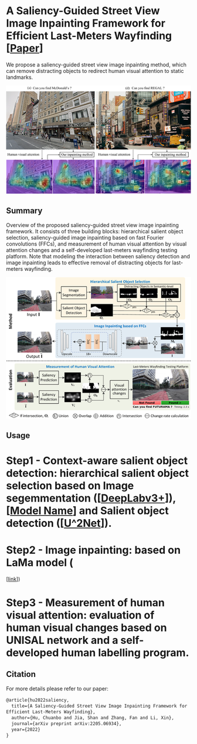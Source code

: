# A Saliency-Guided Street View Image Inpainting Framework for Efficient Last-Meters Wayfinding [<a href="https://arxiv.org/pdf/2205.06934.pdf?ref=https://githubhelp.com">Paper</a>]

We propose a saliency-guided street view image inpainting method, which can remove distracting objects to redirect human visual attention to static landmarks.

![Figure1](Figures/Fig.png)

## Summary 
Overview of the proposed saliency-guided street view image inpainting framework. It consists of three building blocks: hierarchical salient object selection, saliency-guided image inpainting based on fast Fourier convolutions (FFCs), and measurement of human visual attention by visual attention changes and a self-developed last-meters wayfinding testing platform. Note that modeling the interaction between saliency detection and image inpainting leads to effective removal of distracting objects for last-meters wayfinding.

![Figure1](Figures/Fig2.png)

## Usage
# Step1 - Context-aware salient object detection: hierarchical salient object selection based on Image segemmentation ([<a href="https://github.com/open-mmlab/mmsegmentation/tree/master/configs/deeplabv3plus">DeepLabv3+</a>]),[<a href="https://github.com/open-mmlab/mmsegmentation/blob/master/configs/deeplabv3plus/deeplabv3plus_r101-d8_769x769_80k_cityscapes.py">Model Name</a>] and Salient object detection ([<a href="https://github.com/xuebinqin/U-2-Net">U^2Net</a>]).

# Step2 - Image inpainting: based on LaMa model (
[<a href="https://github.com/saic-mdal/lama">link</a>])

# Step3 - Measurement of human visual attention: evaluation of human visual changes based on  UNISAL network and a self-developed human labelling program. 

## Citation
For more details please refer to our paper:
```
@article{hu2022saliency,
  title={A Saliency-Guided Street View Image Inpainting Framework for Efficient Last-Meters Wayfinding},
  author={Hu, Chuanbo and Jia, Shan and Zhang, Fan and Li, Xin},
  journal={arXiv preprint arXiv:2205.06934},
  year={2022}
}

